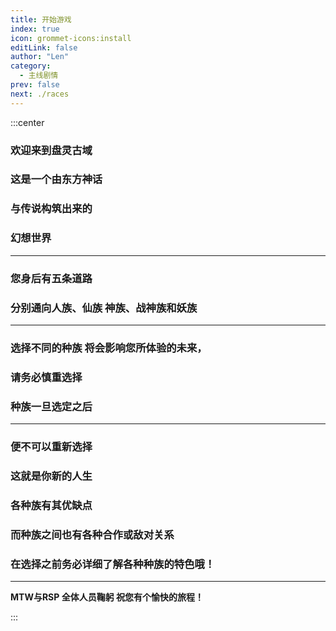 ```yaml
---
title: 开始游戏
index: true
icon: grommet-icons:install
editLink: false
author: "Len"
category:
  - 主线剧情
prev: false
next: ./races
---
```


:::center

### 欢迎来到盘灵古域

### 这是一个由东方神话

### 与传说构筑出来的

### 幻想世界

------

### 您身后有五条道路

###  分别通向人族、仙族 神族、战神族和妖族

------

### 选择不同的种族  将会影响您所体验的未来，

### 请务必慎重选择

### 种族一旦选定之后

------

### 便不可以重新选择

### 这就是你新的人生

### 各种族有其优缺点

### 而种族之间也有各种合作或敌对关系

### 在选择之前务必详细了解各种种族的特色哦！

------

**MTW与RSP 全体人员鞠躬 祝您有个愉快的旅程！**

:::
